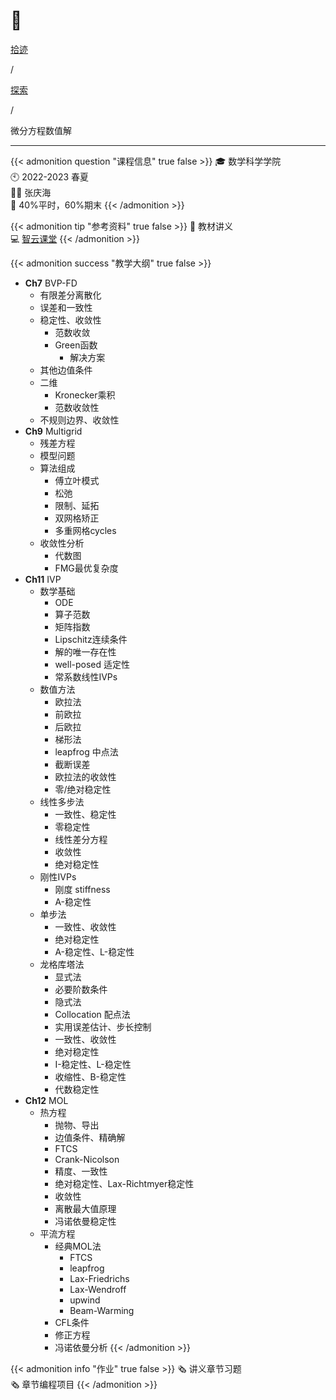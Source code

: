 # 🏫


<div class="nav-tab">
  <a href="../../../cages"><p class="not">拾迹</p></a><p class="not">/</p>
  <a href="../"><p class="not">探索</p></a>
  <p class="now">/</p><p class="now">微分方程数值解</p>
</div>

---

{{< admonition question "课程信息" true false >}}
🎓 数学科学学院<br>
🕙 2022-2023 春夏<br>
🧑‍🏫 张庆海<br>
📝 40%平时，60%期末
{{< /admonition >}}

{{< admonition tip "参考资料" true false >}}
📑 教材讲义<br>
💻 [智云课堂](https://classroom.zju.edu.cn/coursedetail?course_id=51564&tenant_code=112)
{{< /admonition >}}

{{< admonition success "教学大纲" true false >}}
- **Ch7** BVP-FD
    - 有限差分离散化
    - 误差和一致性
    - 稳定性、收敛性
        - 范数收敛
        - Green函数
            - 解决方案
    - 其他边值条件
    - 二维
        - Kronecker乘积
        - 范数收敛性
    - 不规则边界、收敛性
- **Ch9** Multigrid
    - 残差方程
    - 模型问题
    - 算法组成
        - 傅立叶模式
        - 松弛
        - 限制、延拓
        - 双网格矫正
        - 多重网格cycles
    - 收敛性分析
        - 代数图
        - FMG最优复杂度
- **Ch11** IVP
    - 数学基础
        - ODE
        - 算子范数
        - 矩阵指数
        - Lipschitz连续条件
        - 解的唯一存在性
        - well-posed 适定性
        - 常系数线性IVPs
    - 数值方法
        - 欧拉法
        - 前欧拉
        - 后欧拉
        - 梯形法
        - leapfrog 中点法
        - 截断误差
        - 欧拉法的收敛性
        - 零/绝对稳定性
    - 线性多步法
        - 一致性、稳定性
        - 零稳定性
        - 线性差分方程
        - 收敛性
        - 绝对稳定性
    - 刚性IVPs
        - 刚度 stiffness
        - A-稳定性
    - 单步法
        - 一致性、收敛性
        - 绝对稳定性
        - A-稳定性、L-稳定性
    - 龙格库塔法
        - 显式法
        - 必要阶数条件
        - 隐式法
        - Collocation 配点法
        - 实用误差估计、步长控制
        - 一致性、收敛性
        - 绝对稳定性
        - I-稳定性、L-稳定性
        - 收缩性、B-稳定性
        - 代数稳定性
- **Ch12** MOL
    - 热方程
        - 抛物、导出
        - 边值条件、精确解
        - FTCS
        - Crank-Nicolson
        - 精度、一致性
        - 绝对稳定性、Lax-Richtmyer稳定性
        - 收敛性
        - 离散最大值原理
        - 冯诺依曼稳定性
    - 平流方程
        - 经典MOL法
            - FTCS
            - leapfrog
            - Lax-Friedrichs
            - Lax-Wendroff
            - upwind
            - Beam-Warming
        - CFL条件
        - 修正方程
        - 冯诺依曼分析
{{< /admonition >}}

{{< admonition info "作业" true false >}}
🗞️ 讲义章节习题<br>
🗞️ 章节编程项目
{{< /admonition >}}

<!--
{{< admonition failure "笔记" true false >}}
{{< /admonition >}}

{{< admonition note "经验" true false >}}
{{< /admonition >}}
-->


